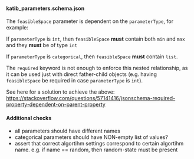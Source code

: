 #### katib_parameters.schema.json

The `feasibleSpace` parameter is dependent on the `parameterType`, for example:

If `parameterType` is `int`, then `feasibleSpace` **must** contain both `min`
and `max` and they **must** be of type `int`

If `parameterType` is `categorical`, then `feasibleSpace` **must** contain `list`.

The `required` keyword is not enough to enforce this nested relationship, as it 
can be used just with direct father-child objects (e.g. having `feasibleSpace` be
required in case `parameterType` is `int`).

See here for a solution to achieve the above: https://stackoverflow.com/questions/57141416/jsonschema-required-property-dependent-on-parent-property



#### Additional checks

- all parameters should have different names
- categorical parameters should have NON-empty list of values?
- assert that correct algortihm settings correspond to certain algortihm name. e.g. if name == random, then random-state must be present